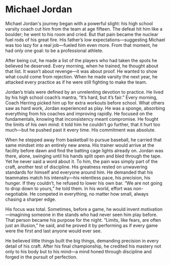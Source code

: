 # Michael Jordan

<!-- <img title="Michael Jordan" alt="Picture of Michael Jordan doing a 360 Dunk" src="images/michael_jordan.png" width="400"> -->


Michael Jordan's journey began with a powerful slight: his high school varsity coach cut him from the team at age fifteen. The defeat hit him like a boulder; he went to his room and cried. But that pain became the nuclear fuel rods of his great fire. His father’s low expectations—suggesting Michael was too lazy for a real job—fueled him even more. From that moment, he had only one goal: to be a professional athlete.

After being cut, he made a list of the players who had taken the spots he believed he deserved. Every morning, when he trained, he thought about that list. It wasn’t about revenge—it was about proof. He wanted to show what could come from rejection. When he made varsity the next year, he attacked every practice as if he were still fighting to make the team.

Jordan’s trials were defined by an unrelenting devotion to practice. He lived by his high school coach’s mantra, “It’s hard, but it’s fair.” Every morning, Coach Herring picked him up for extra workouts before school. What others saw as hard work, Jordan experienced as play. He was a sponge, absorbing everything from his coaches and improving rapidly. He focused on the fundamentals, knowing that inconsistency meant compromise. He fought the limits of his own mind: it told him he couldn’t go further, that it hurt too much—but he pushed past it every time. His commitment was absolute.

When he stepped away from basketball to pursue baseball, he carried that same mindset into an entirely new arena. His trainer would arrive at the facility before dawn and find the batting cage lights already on. Jordan was there, alone, swinging until his hands split open and bled through the tape. Yet he never said a word about it. To him, the pain was simply part of the craft, another test of discipline.
His greatness rested on unwavering standards for himself and everyone around him. He demanded that his teammates match his intensity—his relentless pace, his precision, his hunger. If they couldn’t, he refused to lower his own bar. “We are not going to drop down to yours,” he told them. In his world, effort was non-negotiable. He competed in everything, no matter how small, always chasing a sharper edge.

His focus was total. Sometimes, before a game, he would invent motivation—imagining someone in the stands who had never seen him play before. That person became his purpose for the night. “Limits, like fears, are often just an illusion,” he said, and he proved it by performing as if every game were the first and last anyone would ever see.

He believed little things built the big things, demanding precision in every detail of his craft. After his final championship, he credited his mastery not only to his body but to his mind—a mind honed through discipline and forged in the pursuit of perfection.
